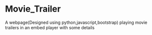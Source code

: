 # Movie_Trailer

A webpage(Designed using python,javascript,bootstrap) playing movie trailers in an embed player with some details
